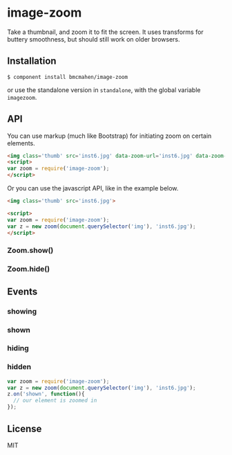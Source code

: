 
# image-zoom

  Take a thumbnail, and zoom it to fit the screen. It uses transforms for buttery smoothness, but should still work on older browsers.

## Installation

    $ component install bmcmahen/image-zoom

or use the standalone version in `standalone`, with the global variable `imagezoom`.

## API

You can use markup (much like Bootstrap) for initiating zoom on certain elements.

```html
<img class='thumb' src='inst6.jpg' data-zoom-url='inst6.jpg' data-zoom-overlay='true'>
<script>
var zoom = require('image-zoom');
</script>
```

Or you can use the javascript API, like in the example below.

```html
<img class='thumb' src='inst6.jpg'>

<script>
var zoom = require('image-zoom');
var z = new zoom(document.querySelector('img'), 'inst6.jpg');
</script>
```

### Zoom.show()
### Zoom.hide()

## Events

### showing
### shown
### hiding
### hidden

```javascript
var zoom = require('image-zoom');
var z = new zoom(document.querySelector('img'), 'inst6.jpg');
z.on('shown', function(){
  // our element is zoomed in
});
```


## License

  MIT
